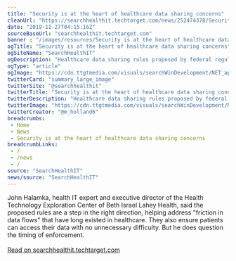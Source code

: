 ```yaml
--- 
title: "Security is at the heart of healthcare data sharing concerns"
cleanUrl: "https://searchhealthit.techtarget.com/news/252474378/Security-is-at-the-heart-of-healthcare-data-sharing-concerns"
date: "2019-11-27T04:15:16Z"
sourceBaseUrl: "searchhealthit.techtarget.com"
banner : "/images/resources/Security is at the heart of healthcare data sharing concerns.png"
ogTitle: "Security is at the heart of healthcare data sharing concerns"
ogSiteName: "SearchHealthIT"
ogDescription: "Healthcare data sharing rules proposed by federal regulators to make patient access to health data easier are currently under review by the Office of Management and Budget. Yet concerns about patient data security, as well as how exceptions to information blocking are defined, have the healthcare community on edge."
ogType: "article"
ogImage: "https://cdn.ttgtmedia.com/visuals/searchWinDevelopment/NET_app_testing_security/windevelopment_article_013.jpg"
twitterCard: "summary_large_image"
twitterSite: "@searchhealthit"
twitterTitle: "Security is at the heart of healthcare data sharing concerns"
twitterDescription: "Healthcare data sharing rules proposed by federal regulators to make patient access to health data easier are currently under review by the Office of Management and Budget. Yet concerns about patie..."
twitterImage: "https://cdn.ttgtmedia.com/visuals/searchWinDevelopment/NET_app_testing_security/windevelopment_article_013.jpg"
twitterCreator: "@m_holland6"
breadcrumbs:
 - Home
 - News
 - Security is at the heart of healthcare data sharing concerns
breadcrumbLinks:
 - / 
 - /news
 - / 
source: "SearchHealthIT"
news/source: "SearchHealthIT"
---
```

John Halamka, health IT expert and executive director of the Health Technology Exploration Center of Beth Israel Lahey Health, said the proposed rules are a step in the right direction, helping address "friction in data flows" that have long existed in healthcare. They also ensure patients can access their data with no unnecessary difficulty. But he does question the timing of enforcement.<br><br><a target="_blank" href=https://searchhealthit.techtarget.com/news/252474378/Security-is-at-the-heart-of-healthcare-data-sharing-concerns>Read on searchhealthit.techtarget.com</a>

